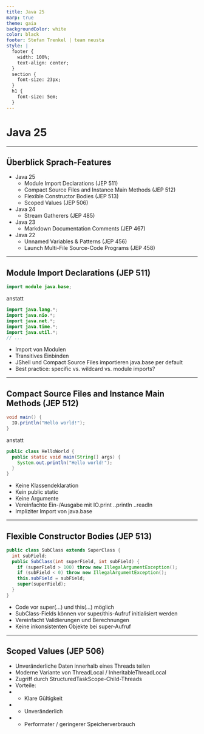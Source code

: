 ```yaml
---
title: Java 25
marp: true
theme: gaia
backgroundColor: white
color: black
footer: Stefan Trenkel | team neusta
style: |
  footer {
    width: 100%;
    text-align: center;
  }
  section {
    font-size: 23px;
  }
  h1 {
    font-size: 5em;
  }
---
```


<!-- _class: lead --> 
# Java 25

---

## Überblick Sprach-Features

- Java 25
  - Module Import Declarations (JEP 511)
  - Compact Source Files and Instance Main Methods (JEP 512)
  - Flexible Constructor Bodies (JEP 513)
  - Scoped Values (JEP 506)
- Java 24
  - Stream Gatherers (JEP 485)
- Java 23
  - Markdown Documentation Comments (JEP 467)
- Java 22
  - Unnamed Variables & Patterns (JEP 456)
  - Launch Multi-File Source-Code Programs (JEP 458)

---

## Module Import Declarations (JEP 511)

```java
import module java.base;
```

anstatt

```java
import java.lang.*;
import java.nio.*;
import java.net.*;
import java.time.*;
import java.util.*;
// ...
```

- Import von Modulen
- Transitives Einbinden
- JShell und Compact Source Files importieren java.base per default
- Best practice: specific vs. wildcard vs. module imports?

---

## Compact Source Files and Instance Main Methods (JEP 512)

```java
void main() {
  IO.println("Hello world!");
}
```

anstatt

```java
public class HelloWorld {
  public static void main(String[] args) {
    System.out.println("Hello world!");
  }
}
```

- Keine Klassendeklaration
- Kein public static
- Keine Argumente
- Vereinfachte Ein-/Ausgabe mit IO.print ..println ..readln
- Impliziter Import von java.base

---

## Flexible Constructor Bodies (JEP 513)

```java
public class SubClass extends SuperClass {
  int subField;
  public SubClass(int superField, int subField) {
    if (superField > 100) throw new IllegalArgumentException();
    if (subField < 0) throw new IllegalArgumentException();
    this.subField = subField;
    super(superField);
  }
}
```

- Code vor super(...) und this(...) möglich
- SubClass-Fields können vor super/this-Aufruf initialisiert werden
- Vereinfacht Validierungen und Berechnungen
- Keine inkonsistenten Objekte bei super-Aufruf

---

## Scoped Values (JEP 506)

- Unveränderliche Daten innerhalb eines Threads teilen
- Moderne Variante von ThreadLocal / InheritableThreadLocal
- Zugriff durch StructuredTaskScope-Child-Threads 
- Vorteile:
- - Klare Gültigkeit
- - Unveränderlich
- - Performater / geringerer Speicherverbrauch



